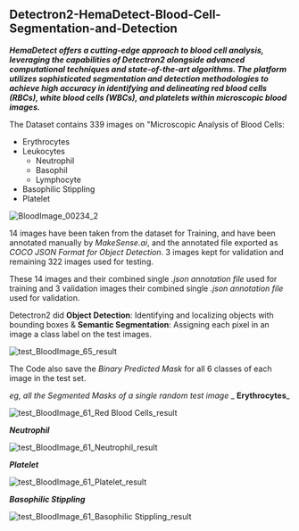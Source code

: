 ## Detectron2-HemaDetect-Blood-Cell-Segmentation-and-Detection

_**HemaDetect offers a cutting-edge approach to blood cell analysis, leveraging the capabilities of Detectron2 alongside advanced computational techniques and state-of-the-art algorithms. The platform utilizes sophisticated segmentation and detection methodologies to achieve high accuracy in identifying and delineating red blood cells (RBCs), white blood cells (WBCs), and platelets within microscopic blood images.**_

The Dataset contains 339 images on "Microscopic Analysis of Blood Cells:

+ Erythrocytes
+ Leukocytes
  - Neutrophil
  - Basophil
  - Lymphocyte
+ Basophilic Stippling
+ Platelet

![BloodImage_00234_2](https://github.com/arpsn123/Detectron2-HemaDetect-Blood-Cell-Segmentation-and-Detection/assets/112195431/61bdae98-220e-45b2-87ea-af00ebb6fe9e)

14 images have been taken from the dataset for Training, and have been annotated manually by _MakeSense.ai_, and the annotated file exported as _COCO JSON Format for Object Detection_. 3 images kept for validation and remaining 322 images used for testing.

These 14 images and their combined single _.json annotation file_ used for training and 3 validation images their combined single _.json annotation file_ used for validation.

Detectron2 did **Object Detection**: Identifying and localizing objects with bounding boxes & **Semantic Segmentation**: Assigning each pixel in an image a class label on the test images.

![test_BloodImage_65_result](https://github.com/arpsn123/Detectron2-HemaDetect-Blood-Cell-Segmentation-and-Detection/assets/112195431/60b14b08-db23-4aab-bc67-cbf8d58639c5)

The Code also save the _Binary Predicted Mask_ for all 6 classes of each image in the test set.

_eg, all the Segmented Masks of a single random test image_
_
**Erythrocytes**_

![test_BloodImage_61_Red Blood Cells_result](https://github.com/arpsn123/Detectron2-HemaDetect-Blood-Cell-Segmentation-and-Detection/assets/112195431/86aeba5c-d758-4a52-980d-7ae5101ebf8f)

**_Neutrophil_**

![test_BloodImage_61_Neutrophil_result](https://github.com/arpsn123/Detectron2-HemaDetect-Blood-Cell-Segmentation-and-Detection/assets/112195431/3b4044a0-ffda-4d73-beab-769c42cac255)

_**Platelet**_

![test_BloodImage_61_Platelet_result](https://github.com/arpsn123/Detectron2-HemaDetect-Blood-Cell-Segmentation-and-Detection/assets/112195431/22a4cec6-74a6-4175-98a5-e003f17b966e)

**_Basophilic Stippling_**

![test_BloodImage_61_Basophilic Stippling_result](https://github.com/arpsn123/Detectron2-HemaDetect-Blood-Cell-Segmentation-and-Detection/assets/112195431/72ef0f16-f9ac-4dc4-85ac-d6a1775277e8)
